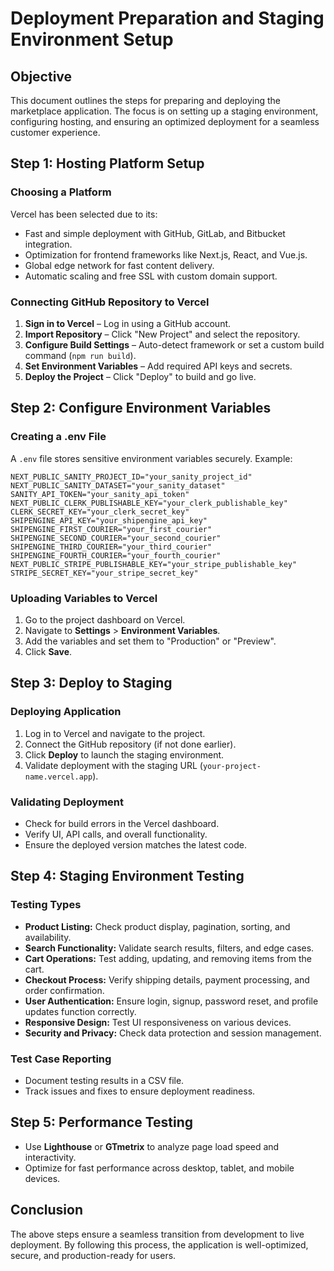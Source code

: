 # Deployment Preparation and Staging Environment Setup

## Objective
This document outlines the steps for preparing and deploying the marketplace application. The focus is on setting up a staging environment, configuring hosting, and ensuring an optimized deployment for a seamless customer experience.

## Step 1: Hosting Platform Setup

### **Choosing a Platform**
Vercel has been selected due to its:
- Fast and simple deployment with GitHub, GitLab, and Bitbucket integration.
- Optimization for frontend frameworks like Next.js, React, and Vue.js.
- Global edge network for fast content delivery.
- Automatic scaling and free SSL with custom domain support.

### **Connecting GitHub Repository to Vercel**
1. **Sign in to Vercel** – Log in using a GitHub account.
2. **Import Repository** – Click "New Project" and select the repository.
3. **Configure Build Settings** – Auto-detect framework or set a custom build command (`npm run build`).
4. **Set Environment Variables** – Add required API keys and secrets.
5. **Deploy the Project** – Click "Deploy" to build and go live.

## Step 2: Configure Environment Variables

### **Creating a .env File**
A `.env` file stores sensitive environment variables securely. Example:
```
NEXT_PUBLIC_SANITY_PROJECT_ID="your_sanity_project_id"
NEXT_PUBLIC_SANITY_DATASET="your_sanity_dataset"
SANITY_API_TOKEN="your_sanity_api_token"
NEXT_PUBLIC_CLERK_PUBLISHABLE_KEY="your_clerk_publishable_key"
CLERK_SECRET_KEY="your_clerk_secret_key"
SHIPENGINE_API_KEY="your_shipengine_api_key"
SHIPENGINE_FIRST_COURIER="your_first_courier"
SHIPENGINE_SECOND_COURIER="your_second_courier"
SHIPENGINE_THIRD_COURIER="your_third_courier"
SHIPENGINE_FOURTH_COURIER="your_fourth_courier"
NEXT_PUBLIC_STRIPE_PUBLISHABLE_KEY="your_stripe_publishable_key"
STRIPE_SECRET_KEY="your_stripe_secret_key"
```

### **Uploading Variables to Vercel**
1. Go to the project dashboard on Vercel.
2. Navigate to **Settings** > **Environment Variables**.
3. Add the variables and set them to "Production" or "Preview".
4. Click **Save**.

## Step 3: Deploy to Staging

### **Deploying Application**
1. Log in to Vercel and navigate to the project.
2. Connect the GitHub repository (if not done earlier).
3. Click **Deploy** to launch the staging environment.
4. Validate deployment with the staging URL (`your-project-name.vercel.app`).

### **Validating Deployment**
- Check for build errors in the Vercel dashboard.
- Verify UI, API calls, and overall functionality.
- Ensure the deployed version matches the latest code.

## Step 4: Staging Environment Testing

### **Testing Types**
- **Product Listing:** Check product display, pagination, sorting, and availability.
- **Search Functionality:** Validate search results, filters, and edge cases.
- **Cart Operations:** Test adding, updating, and removing items from the cart.
- **Checkout Process:** Verify shipping details, payment processing, and order confirmation.
- **User Authentication:** Ensure login, signup, password reset, and profile updates function correctly.
- **Responsive Design:** Test UI responsiveness on various devices.
- **Security and Privacy:** Check data protection and session management.

### **Test Case Reporting**
- Document testing results in a CSV file.
- Track issues and fixes to ensure deployment readiness.

## Step 5: Performance Testing
- Use **Lighthouse** or **GTmetrix** to analyze page load speed and interactivity.
- Optimize for fast performance across desktop, tablet, and mobile devices.

## Conclusion
The above steps ensure a seamless transition from development to live deployment. By following this process, the application is well-optimized, secure, and production-ready for users.
